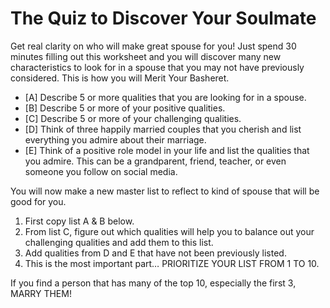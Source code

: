 # The Quiz to Discover Your Soulmate
Get real clarity on who will make great spouse for you! Just spend 30 minutes filling out this worksheet and you will discover many new characteristics to look for in a spouse that you may not have previously considered. This is how you will Merit Your Basheret.
* [A] Describe 5 or more qualities that you are looking for in a spouse.
* [B] Describe 5 or more of your positive qualities.
* [C] Describe 5 or more of your challenging qualities.
* [D] Think of three happily married couples that you cherish and list everything you admire about their marriage.
* [E] Think of a positive role model in your life and list the qualities that you admire. This can be a grandparent, friend, teacher, or even someone you follow on social media.

You will now make a new master list to reflect to kind of spouse that will be good for you. 
1. First copy list A & B below. 
2. From list C, figure out which qualities will help you to balance out your challenging qualities and add them to this list. 
3. Add qualities from D and E that have not been previously listed.
4. This is the most important part… PRIORITIZE YOUR LIST FROM 1 TO 10. 

If you find a person that has many of the top 10, especially the first 3, MARRY THEM!